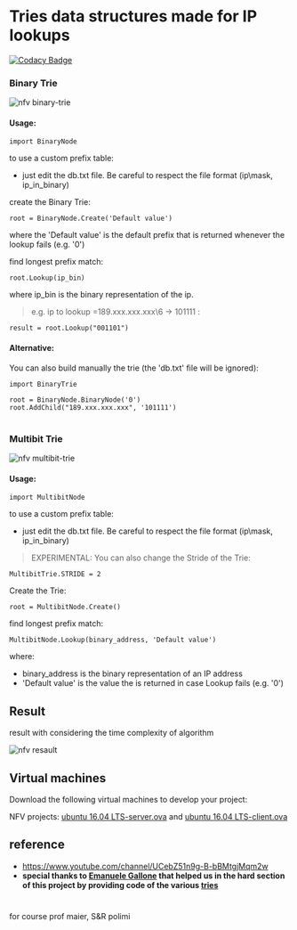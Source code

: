 # Tries data structures made for IP lookups

[![Codacy Badge](https://api.codacy.com/project/badge/Grade/cf4d062267be4cb9bcd93e3174d77362)](https://www.codacy.com/manual/ataeiamirhosein/NetFuncVirt?utm_source=github.com&amp;utm_medium=referral&amp;utm_content=ataeiamirhosein/NetFuncVirt&amp;utm_campaign=Badge_Grade)

### Binary Trie
![nfv binary-trie](https://www.iotco.net/binarytrie.jpg)
#### Usage:
```
import BinaryNode
```

to use a custom prefix table:
- just edit the db.txt file. Be careful to respect the file format (ip\mask, ip_in_binary)


create the Binary Trie:
```
root = BinaryNode.Create('Default value')
```
where the 'Default value' is the default prefix that is returned whenever the lookup fails (e.g. '0')

find longest prefix match:
```
root.Lookup(ip_bin)
```
where ip_bin is the binary representation of the ip. 
> e.g. ip to lookup =189.xxx.xxx.xxx\6 -> 101111 :
```
result = root.Lookup("001101")
```

#### Alternative:
You can also build manually the trie (the 'db.txt' file will be ignored):
```
import BinaryTrie

root = BinaryNode.BinaryNode('0')
root.AddChild("189.xxx.xxx.xxx", '101111')
```

#

### Multibit Trie
![nfv multibit-trie](https://www.iotco.net/multibit.jpg)
#### Usage:
```
import MultibitNode
```

to use a custom prefix table:
- just edit the db.txt file. Be careful to respect the file format (ip\mask, ip_in_binary)


> EXPERIMENTAL: You can also change the Stride of the Trie:
```
MultibitTrie.STRIDE = 2
```

Create the Trie:
```
root = MultibitNode.Create()
```

find longest prefix match:
```
MultibitNode.Lookup(binary_address, 'Default value')
```
where:
 - binary_address is the binary representation of an IP address 
 - 'Default value' is the value the is returned in case Lookup fails (e.g. '0')  
 
## Result  

result with considering the time complexity of algorithm

![nfv resault](https://www.iotco.net/nfv.jpg)  

## Virtual machines
Download the following virtual machines to develop your project:  

NFV projects: [ubuntu 16.04 LTS-server.ova](https://www.dropbox.com/s/f5tho1f01ms9f8b/ubuntu%2016.04%20LTS-server.ova?dl=0) and [ubuntu 16.04 LTS-client.ova](https://www.dropbox.com/s/b60olfpisw0q15h/ubuntu%2016.04%20LTS-client.ova?dl=0)

## reference
- https://www.youtube.com/channel/UCebZ51n9g-B-bBMtgjMqm2w  
- **special thanks to [Emanuele Gallone](https://github.com/EmanueleGallone) that helped us in the hard section of this project by providing code of the various [tries](https://github.com/EmanueleGallone/RyuTries)**

#
for course prof maier, S&R polimi
